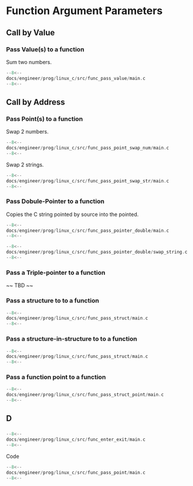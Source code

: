 # Function Argument Parameters

## Call by Value

### Pass Value(s) to a function

Sum two numbers.

``` c linenums="1"
--8<--
docs/engineer/prog/linux_c/src/func_pass_value/main.c
--8<--
```

## Call by Address

### Pass Point(s) to a function

Swap 2 numbers.

``` c linenums="1"
--8<--
docs/engineer/prog/linux_c/src/func_pass_point_swap_num/main.c
--8<--
```

Swap 2 strings.

``` c linenums="1"
--8<--
docs/engineer/prog/linux_c/src/func_pass_point_swap_str/main.c
--8<--
```

### Pass Dobule-Pointer to a function

Copies the C string pointed by source into the pointed.

``` c linenums="1"
--8<--
docs/engineer/prog/linux_c/src/func_pass_pointer_double/main.c
--8<--
```

``` c linenums="1"
--8<--
docs/engineer/prog/linux_c/src/func_pass_pointer_double/swap_string.c
--8<--
```

### Pass a Triple-pointer to a function

~~ TBD ~~

### Pass a structure to to a function

``` c linenums="1"
--8<--
docs/engineer/prog/linux_c/src/func_pass_struct/main.c
--8<--
```

### Pass a structure-in-structure to to a function

``` c linenums="1"
--8<--
docs/engineer/prog/linux_c/src/func_pass_struct/main.c
--8<--
```

### Pass a function point to a function

``` c linenums="1"
--8<--
docs/engineer/prog/linux_c/src/func_pass_struct_point/main.c
--8<--
```

## D

### 

``` c linenums="1""
--8<--
docs/engineer/prog/linux_c/src/func_enter_exit/main.c
--8<--
```

Code

``` c linenums="1" hl_lines="13-19"
--8<--
docs/engineer/prog/linux_c/src/func_pass_point/main.c
--8<--
```